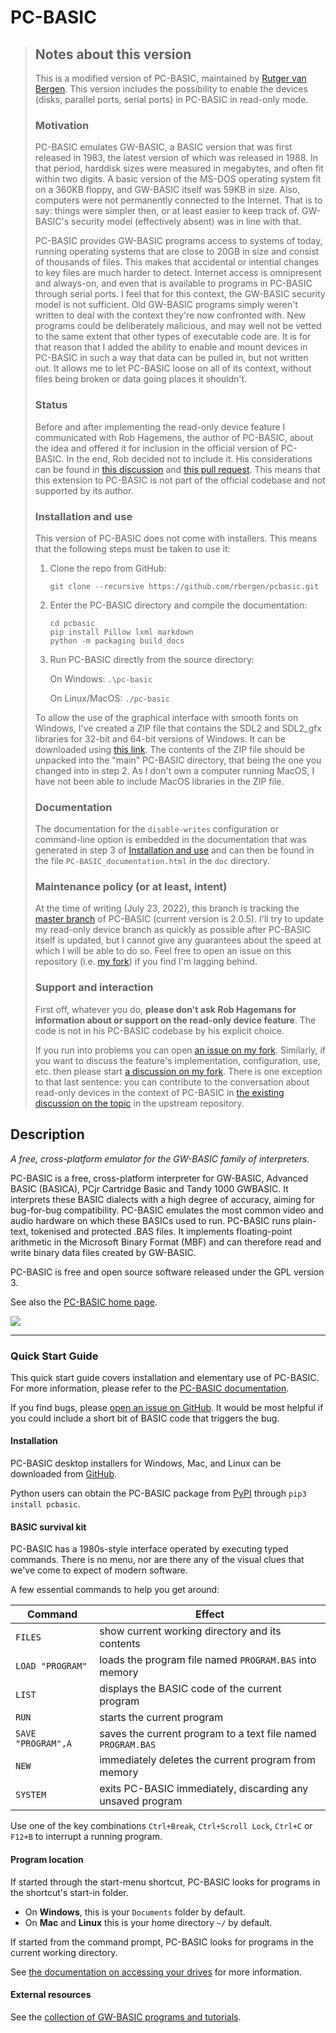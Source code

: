 # PC-BASIC #

> ## Notes about this version ##
>
> This is a modified version of PC-BASIC, maintained by [Rutger van Bergen](https://github.com/rbergen). This version includes the possibility to enable the devices (disks, parallel ports, serial ports) in PC-BASIC in read-only mode. 
>
> ### Motivation ###
>
> PC-BASIC emulates GW-BASIC, a BASIC version that was first released in 1983, the latest version of which was released in 1988. In that period, harddisk sizes were measured in megabytes, and often fit within two digits. A basic version of the MS-DOS operating system fit on a 360KB floppy, and GW-BASIC itself was 59KB in size. Also, computers were not permanently connected to the Internet. That is to say: things were simpler then, or at least easier to keep track of. GW-BASIC's security model (effectively absent) was in line with that.
>
> PC-BASIC provides GW-BASIC programs access to systems of today, running operating systems that are close to 20GB in size and consist of thousands of files. This makes that accidental or intential changes to key files are much harder to detect. Internet access is omnipresent and always-on, and even that is available to programs in PC-BASIC through serial ports. I feel that for this context, the GW-BASIC security model is not sufficient. Old GW-BASIC programs simply weren't written to deal with the context they're now confronted with. New programs could be deliberately malicious, and may well not be vetted to the same extent that other types of executable code are. It is for that reason that I added the ability to enable and mount devices in PC-BASIC in such a way that data can be pulled in, but not written out. It allows me to let PC-BASIC loose on all of its context, without files being broken or data going places it shouldn't.
>
> ### Status ###
>
> Before and after implementing the read-only device feature I communicated with Rob Hagemens, the author of PC-BASIC, about the idea and offered it for inclusion in the official version of PC-BASIC. In the end, Rob decided not to include it. His considerations can be found in [this discussion](https://github.com/robhagemans/pcbasic/discussions/186) and [this pull request](https://github.com/robhagemans/pcbasic/pull/188). This means that this extension to PC-BASIC is not part of the official codebase and not supported by its author.
>
> ### Installation and use ###
>
> This version of PC-BASIC does not come with installers. This means that the following steps must be taken to use it:
>
> 1. Clone the repo from GitHub:
>
>    ```text
>    git clone --recursive https://github.com/rbergen/pcbasic.git
>    ```
>
> 2. Enter the PC-BASIC directory and compile the documentation:
>
>    ```text
>    cd pcbasic
>    pip install Pillow lxml markdown
>    python -m packaging build_docs
>    ```
>
> 3. Run PC-BASIC directly from the source directory:
>
>    On Windows: `.\pc-basic`
>
>    On Linux/MacOS: `./pc-basic`
>
> To allow the use of the graphical interface with smooth fonts on Windows, I've created a ZIP file that contains the SDL2 and SDL2_gfx libraries for 32-bit and 64-bit versions of Windows. It can be downloaded using [this link](https://rbergen.home.xs4all.nl/pcbasic-libs.zip). The contents of the ZIP file should be unpacked into the "main" PC-BASIC directory, that being the one you changed into in step 2. As I don't own a computer running MacOS, I have not been able to include MacOS libraries in the ZIP file.
>
> ### Documentation ###
>
> The documentation for the `disable-writes` configuration or command-line option is embedded in the documentation that was generated in step 3 of [Installation and use](#installation-and-use) and can then be found in the file `PC-BASIC_documentation.html` in the `doc` directory.
>
> ### Maintenance policy (or at least, intent) ###
>
> At the time of writing (July 23, 2022), this branch is tracking the [master branch](https://github.com/robhagemans/pcbasic/tree/master) of PC-BASIC (current version is 2.0.5). I'll try to update my read-only device branch as quickly as possible after PC-BASIC itself is updated, but I cannot give any guarantees about the speed at which I will be able to do so. Feel free to open an issue on this repository (i.e. [my fork](https://github.com/rbergen/pcbasic)) if you find I'm lagging behind.
>
> ### Support and interaction ###
>
> First off, whatever you do, **please don't ask Rob Hagemans for information about or support on the read-only device feature**. The code is not in his PC-BASIC codebase by his explicit choice.
>
> If you run into problems you can open [an issue on my fork](https://github.com/rbergen/pcbasic/issues). Similarly, if you want to discuss the feature's implementation, configuration, use, etc. then please start [a discussion on my fork](https://github.com/rbergen/pcbasic/discussions). There is one exception to that last sentence: you can contribute to the conversation about read-only devices in the context of PC-BASIC in [the existing discussion on the topic](https://github.com/robhagemans/pcbasic/discussions/186) in the upstream repository.
>  

## Description

_A free, cross-platform emulator for the GW-BASIC family of interpreters._

PC-BASIC is a free, cross-platform interpreter for GW-BASIC, Advanced BASIC (BASICA), PCjr Cartridge Basic and Tandy 1000 GWBASIC.
It interprets these BASIC dialects with a high degree of accuracy, aiming for bug-for-bug compatibility.
PC-BASIC emulates the most common video and audio hardware on which these BASICs used to run.
PC-BASIC runs plain-text, tokenised and protected .BAS files.
It implements floating-point arithmetic in the Microsoft Binary Format (MBF) and can therefore
read and write binary data files created by GW-BASIC.  

PC-BASIC is free and open source software released under the GPL version 3.  

See also the [PC-BASIC home page](http://robhagemans.github.io/pcbasic/).

![](https://robhagemans.github.io/pcbasic/screenshots/pcbasic-2.0.png)

----------

### Quick Start Guide ###

This quick start guide covers installation and elementary use of PC-BASIC. For more information, please refer to the [PC-BASIC documentation](http://pc-basic.org/doc/2.0#).

If you find bugs, please [open an issue on GitHub](https://github.com/robhagemans/pcbasic/issues). It would be most helpful if you could include a short bit of BASIC code that triggers the bug.


#### Installation ####

PC-BASIC desktop installers for Windows, Mac, and Linux can be downloaded from [GitHub](https://github.com/robhagemans/pcbasic/releases).

Python users can obtain the PC-BASIC package from [PyPI](https://pypi.org/project/pcbasic/) through `pip3 install pcbasic`.


#### BASIC survival kit ####
PC-BASIC has a 1980s-style interface operated by executing
typed commands. There is no menu, nor are there any of the visual clues
that we've come to expect of modern software.  

A few essential commands to help you get around:  

| Command               | Effect                                                        |
|-----------------------|---------------------------------------------------------------|
| `FILES`               | show current working directory and its contents               |
| `LOAD "PROGRAM"`      | loads the program file named `PROGRAM.BAS` into memory        |
| `LIST`                | displays the BASIC code of the current program                |
| `RUN`                 | starts the current program                                    |
| `SAVE "PROGRAM",A`    | saves the current program to a text file named `PROGRAM.BAS`  |
| `NEW`                 | immediately deletes the current program from memory           |
| `SYSTEM`              | exits PC-BASIC immediately, discarding any unsaved program    |

Use one of the key combinations `Ctrl+Break`, `Ctrl+Scroll Lock`, `Ctrl+C` or `F12+B`
to interrupt a running program.  


#### Program location ####
If started through the start-menu shortcut, PC-BASIC looks for programs in the shortcut's start-in folder.

- On **Windows**, this is your `Documents` folder by default.
- On **Mac** and **Linux** this is your home directory `~/` by default.

If started from the command prompt, PC-BASIC looks for programs in the current working directory.

See [the documentation on accessing your drives](http://pc-basic.org/doc/2.0#mounting) for more information.


#### External resources ####
See the [collection of GW-BASIC programs and tutorials](https://github.com/robhagemans/hoard-of-gwbasic).  
